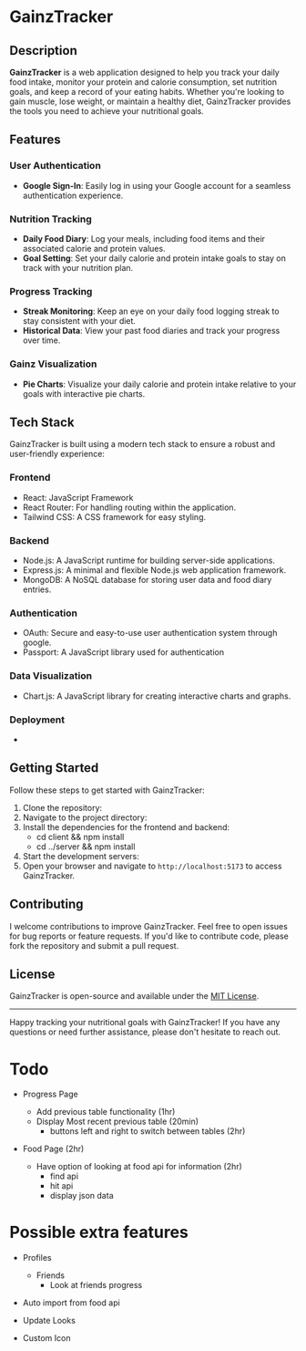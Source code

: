 # GainzTracker

## Description

**GainzTracker** is a web application designed to help you track your daily food intake, monitor your protein and calorie consumption, set nutrition goals, and keep a record of your eating habits. Whether you're looking to gain muscle, lose weight, or maintain a healthy diet, GainzTracker provides the tools you need to achieve your nutritional goals.

## Features

### User Authentication

- **Google Sign-In**: Easily log in using your Google account for a seamless authentication experience.

### Nutrition Tracking

- **Daily Food Diary**: Log your meals, including food items and their associated calorie and protein values.
- **Goal Setting**: Set your daily calorie and protein intake goals to stay on track with your nutrition plan.

### Progress Tracking

- **Streak Monitoring**: Keep an eye on your daily food logging streak to stay consistent with your diet.
- **Historical Data**: View your past food diaries and track your progress over time.

### Gainz Visualization

- **Pie Charts**: Visualize your daily calorie and protein intake relative to your goals with interactive pie charts.

## Tech Stack

GainzTracker is built using a modern tech stack to ensure a robust and user-friendly experience:

### Frontend

- React: JavaScript Framework
- React Router: For handling routing within the application.
- Tailwind CSS: A CSS framework for easy styling.

### Backend

- Node.js: A JavaScript runtime for building server-side applications.
- Express.js: A minimal and flexible Node.js web application framework.
- MongoDB: A NoSQL database for storing user data and food diary entries.

### Authentication

- OAuth: Secure and easy-to-use user authentication system through google.
- Passport: A JavaScript library used for authentication
  
### Data Visualization

- Chart.js: A JavaScript library for creating interactive charts and graphs.

### Deployment

- 

## Getting Started

Follow these steps to get started with GainzTracker:

1. Clone the repository:
2. Navigate to the project directory:
3. Install the dependencies for the frontend and backend:
    - cd client && npm install
    - cd ../server && npm install
4. Start the development servers:
5. Open your browser and navigate to `http://localhost:5173` to access GainzTracker.

## Contributing

I welcome contributions to improve GainzTracker. Feel free to open issues for bug reports or feature requests. If you'd like to contribute code, please fork the repository and submit a pull request.

## License

GainzTracker is open-source and available under the [MIT License](LICENSE).

---

Happy tracking your nutritional goals with GainzTracker! If you have any questions or need further assistance, please don't hesitate to reach out.

# Todo
- Progress Page 
    - Add previous table functionality (1hr)
    - Display Most recent previous table (20min)
        - buttons left and right to switch between tables (2hr)
        
- Food Page (2hr)
    - Have option of looking at food api for information (2hr)
        - find api
        - hit api
        - display json data


# Possible extra features
- Profiles
    - Friends
        - Look at friends progress

- Auto import from food api
- Update Looks
- Custom Icon

